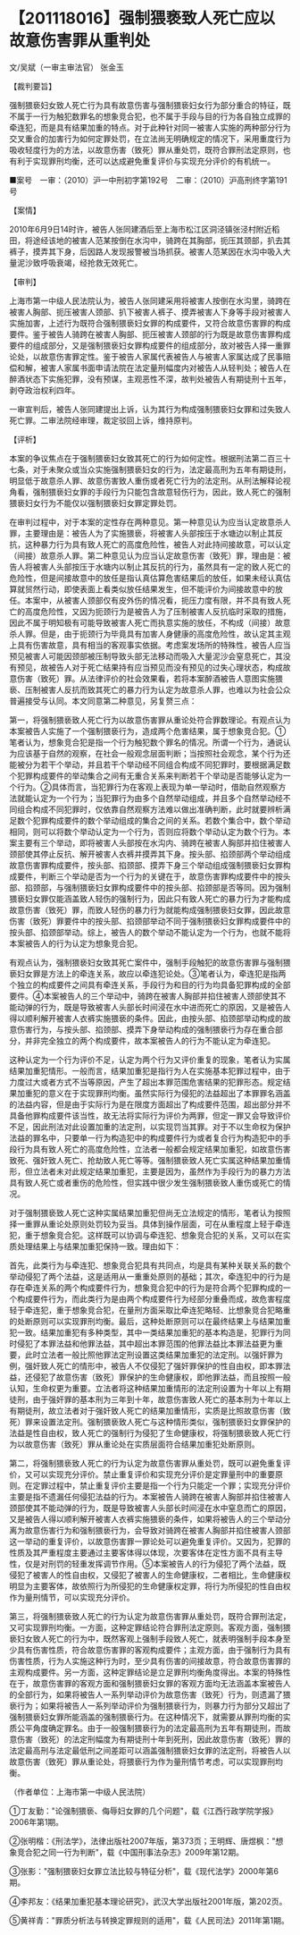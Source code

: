 # 【201118016】强制猥亵致人死亡应以故意伤害罪从重判处

文/吴斌（一审主审法官） 张金玉

【裁判要旨】

强制猥亵妇女致人死亡行为具有故意伤害与强制猥亵妇女行为部分重合的特征，既不属于一行为触犯数罪名的想象竞合犯，也不属于手段与目的行为各自独立成罪的牵连犯，而是具有结果加重的特点。对于此种针对同一被害人实施的两种部分行为交叉重合的加害行为如何定罪处罚，在立法尚无明确规定的情况下，采用重度行为吸收轻度行为的方法，以故意伤害（致死）罪从重处罚，既符合罪刑法定原则，也有利于实现罪刑均衡，还可以达成避免重复评价与实现充分评价的有机统一。

■案号　一审：（2010）沪一中刑初字第192号　二审：（2010）沪高刑终字第191号

【案情】

2010年6月9日14时许，被告人张同建酒后至上海市松江区洞泾镇张泾村附近稻田，将途经该地的被害人范某按倒在水沟中，骑跨在其胸部，扼压其颈部，扒去其裤子，摸弄其下身，后因路人发现报警被当场抓获。被害人范某因在水沟中吸入大量泥沙致呼吸衰竭，经抢救无效死亡。

【审判】

上海市第一中级人民法院认为，被告人张同建采用将被害人按倒在水沟里，骑跨在被害人胸部、扼压被害人颈部、扒下被害人裤子、摸弄被害人下身等手段对被害人实施加害，上述行为既符合强制猥亵妇女罪的构成要件，又符合故意伤害罪的构成要件。鉴于被告人骑跨在被害人胸部、扼压被害人颈部的行为既是故意伤害罪构成要件的组成部分，又是强制猥亵妇女罪构成要件的组成部分，故对被告人择一重罪论处，以故意伤害罪定性。鉴于被告人家属代表被告人与被害人家属达成了民事赔偿和解，被害人家属书面申请法院在法定量刑幅度内对被告人从轻判处；被告人在醉酒状态下实施犯罪，没有预谋，主观恶性不深，故判处被告人有期徒刑十五年，剥夺政治权利四年。

一审宣判后，被告人张同建提出上诉，认为其行为构成强制猥亵妇女罪和过失致人死亡罪。二审法院经审理，裁定驳回上诉，维持原判。

【评析】

本案的争议焦点在于强制猥亵妇女致其死亡的行为如何定性。根据刑法第二百三十七条，对于未聚众或当众实施强制猥亵妇女的行为，法定最高刑为五年有期徒刑，明显低于故意杀人罪、故意伤害致人重伤或者死亡行为的法定刑。从刑法解释论视角看，强制猥亵妇女罪的手段行为只能包含故意轻伤行为，因此，致人死亡的强制猥亵妇女行为不能仅以强制猥亵妇女罪定罪处罚。

在审判过程中，对于本案的定性存在两种意见。第一种意见认为应当认定故意杀人罪，主要理由是：被告人为了实施猥亵，将被害人头部按压于水塘边以制止其反抗，这种暴力行为具有致人死亡的高度危险性，被告人对此持间接故意，可以认定（间接）故意杀人罪。第二种意见认为应当认定故意伤害（致死）罪，理由是：被告人将被害人头部按压于水塘内以制止其反抗的行为，虽然具有一定的致人死亡的危险性，但是间接故意中的放任是指认真估算危害结果后的放任，如果未经认真估算就贸然行动，即使表面上看类似放任结果发生，但不能评价为间接故意中的放任。本案中，从被害人颈部仅有皮外伤的情况看，扼压力度有限，并不具有致人死亡的高度危险性，又因为扼颈行为是被告人为了压制被害人反抗临时采取的措施，因此不属于明知极有可能导致被害人死亡而执意实施的放任，不构成（间接）故意杀人罪。但是，由于扼颈行为毕竟具有加害人身健康的高度危险性，故认定其主观上具有伤害故意，具有相当的客观事实依据。考虑案发场所的特殊性，被告人应当预见被害人可能因颈部被压制导致头部无法移动而吸入大量泥沙会窒息死亡，其没有预见，故被告人对于死亡结果持有应当预见而没有预见的过失心理状态，构成故意伤害（致死）罪。从法律评价的社会效果看，若将本案醉酒被告人意图实施猥亵、压制被害人反抗而致其死亡的暴力行为认定为故意杀人罪，也难以为社会公众普遍接受与认同。本文同意第二种意见，另复赘三点：

第一，将强制猥亵致人死亡行为以故意伤害罪从重论处符合罪数理论。有观点认为本案被告人实施了一个强制猥亵行为，造成两个危害结果，属于想象竞合犯。①笔者认为，想象竞合犯是指一个行为触犯数个罪名的情况。所谓一个行为，通说认为应该基于自然的观察，在社会一般观念层面判断；当按照社会观念，某个行为还能被分为若干个举动，并且若干个举动经不同组合构成不同犯罪时，要根据满足数个犯罪构成要件的举动集合之间有无重合关系来判断若干个举动是否能够认定为一个行为。②具体而言，当犯罪行为在客观上表现为单一举动时，借助自然观察方法就能认定为一个行为；当犯罪行为由多个自然举动组成，并且多个自然举动经不同组合构成不同犯罪时，仅依靠自然观察方法难以做出准确判断，此时就要辨析满足数个犯罪构成要件的数个举动组成的集合之间的关系。若数个集合中，数个举动相同，则可以将数个举动认定为一个行为，否则应将数个举动认定为数个行为。本案主要有三个举动，即将被害人头部按在水沟内、骑跨在被害人胸部并掐住被害人颈部使其停止反抗、解开被害人衣裤并摸弄其下身。按头部、掐颈部两个举动组成故意伤害罪构成要件，按头部、掐颈部、摸弄下身三个举动组成强制猥亵妇女罪构成要件，判断三个举动是否为一个行为的关键在于，故意伤害罪构成要件中的按头部、掐颈部，与强制猥亵妇女罪构成要件中的按头部、掐颈部是否等同。因为强制猥亵妇女罪仅能涵盖致人轻伤的强制行为，因此只有致人死亡的暴力行为才能构成故意伤害（致死）罪，而致人轻伤的暴力行为就能构成强制猥亵妇女罪，因此故意伤害（致死）罪要件中的按头部、掐颈部举动不同于强制猥亵妇女罪构成要件中的按头部、掐颈部举动。综上，被告人的数个举动不能认定为一个行为，也就不能将本案被告人的行为认定为想象竞合犯。

有观点认为，强制猥亵妇女致其死亡案件中，强制手段触犯的故意伤害罪与强制猥亵妇女罪是方法上的牵连关系，故应以牵连犯论处。③笔者认为，牵连犯是指两个独立的构成要件之间具有牵连关系，手段行为和目的行为均具备犯罪构成的全部要件。④本案被告人的三个举动中，骑跨在被害人胸部并掐住被害人颈部使其不能动弹的行为，既是导致被害人头部长时间浸在水中进而死亡的原因，又是被告人得以顺利解开被害人衣裤实施猥亵的条件。因此，由按头部、掐颈部举动构成的故意伤害行为，与按头部、掐颈部、摸弄下身举动构成的强制猥亵行为存在重合部分，并非完全独立的两个构成要件，故本案被告人的行为不能认定为牵连犯。

这种认定为一个行为评价不足，认定为两个行为又评价重复的现象，笔者认为实属结果加重犯情形。一般而言，结果加重犯是指行为人在实施基本犯罪过程中，由于力度过大或者方式不当等原因，产生了超出本罪范围危害结果的犯罪形态。规定结果加重犯的意义在于实现罪刑均衡。虽然实际行为侵犯的法益超出了本罪罪名涵盖的法益内容，但是由于实际行为是在限度方面超出了构成要件范围，超出部分并不具备他罪构成要件该当性，故无法将实际行为评价为两罪，但定一罪又会导致评价不足，因此刑法对此设置加重的法定刑，以实现罚当其罪。对于不以生命权为保护法益的罪名中，只要单一行为构造犯中的构成要件行为或者复合行为构造犯中的手段行为具有致人死亡的高度危险性，立法者一般都会规定结果加重犯，如故意伤害致死、强奸致人死亡、抢劫致人死亡等等。强制猥亵致人死亡实属这种结果加重情形，但立法者未对此规定结果加重犯，主要是因为，虽然作为手段行为的暴力方法具有致人死亡或者重伤的危险性，但实践中很少发生强制猥亵致人重伤或死亡的情况。

对于强制猥亵致人死亡这种实属结果加重犯但尚无立法规定的情形，笔者认为按照择一重罪从重论处原则处罚较为妥当。具体到操作层面，可在从重程度上轻于牵连犯，重于想象竞合犯。这样既可以协调与牵连犯、想象竞合犯的关系，又可以在实质处理结果上与结果加重犯保持一致。理由如下：

首先，此类行为与牵连犯、想象竞合犯具有共同点，均是具有某种关联关系的数个举动侵犯了两个法益，这是适用从一重重处原则的基础；其次，牵连犯中的行为是存在牵连关系的两个构成要件行为，想象竞合犯中的行为是符合两个犯罪构成的一个构成要件行为，而此类行为是由两个构成要件行为经部分重叠而成，故危害程度轻于牵连犯，重于想象竞合犯，在量刑方面采取比牵连犯略轻、比想象竞合犯略重的处断原则可以实现罪刑均衡。最后，这种处断原则可以在最终结果上与结果加重犯一致。结果加重犯有多种类型，其中一类结果加重犯的基本构造是，犯罪行为同时侵犯了本罪法益和他罪法益，其中超出本罪范围的他罪法益比本罪法益更为重要，此时立法者一般比照他罪法定刑设置这类结果加重犯的法定刑。以强奸罪为例，强奸致人死亡的情形中，被告人不仅侵犯了强奸罪保护的性自由权，即本罪法益，还侵犯了故意伤害（致死）罪保护的生命健康权，即他罪法益，而且按照一般认知，生命权更为重要。立法者将这种结果加重情形的法定刑设置为十年以上有期徒刑，由于强奸罪的基本刑为三年到十年，故意伤害致人死亡的基本刑为十年以上有期徒刑，故立法者对于强奸致人死亡的结果加重情形，实质是比照故意伤害（致死）罪来设置法定刑。强制猥亵致人死亡与这种情形类似，强制猥亵妇女罪保护的法益是性自由权，致人死亡的强制行为侵犯了生命健康权，将强制猥亵致人死亡行为以故意伤害（致死）罪从重论处在实质层面符合结果加重犯处断原则。

第二，将强制猥亵致人死亡的行为认定为故意伤害罪从重处罚，既可以避免重复评价，又可以实现充分评价。禁止重复评价和实现充分评价是定罪量刑中的重要原则。在定罪过程中，禁止重复评价主要是指一个行为只能定一个罪；实现充分评价主要是指不遗漏任何侵犯法益的行为。本案被告人骑跨在被害人胸部并掐住被害人颈部使其不能动弹的行为，既是导致被害人头部长时间浸在水中窒息而亡的原因，又是被告人得以顺利解开被害人衣裤实施猥亵的条件，如果将被告人的三个举动分离为故意伤害行为和强制猥亵行为，会导致对骑跨在被害人胸部并掐住被害人颈部这一举动的重复评价，以故意伤害罪一罪论处可以避免重复评价。又因为，犯罪的性质及其严重程度主要通过主要客体得以体现，次要客体在定性方面不具有主导性，仅是对刑罚的轻重发挥调节作用。⑤本案被告人的行为侵犯了两个法益，既侵犯了被害人的性自由权，又侵犯了被害人的生命健康权，二者相比，生命健康权明显为主要客体，故依照行为所侵犯的生命健康权定罪，将行为所侵犯的性自由权作为量刑情节，可以实现充分评价。

第三，将强制猥亵致人死亡的行为认定为故意伤害罪从重处罚，既符合罪刑法定，又可实现罪刑均衡。一方面，这种定罪结论符合罪刑法定原则。客观方面，强制猥亵妇女致人死亡的行为中，既然客观上强制手段致人死亡，就表明强制手段本身至少具有伤害性质，符合故意伤害罪的客观构成要件；主观方面，由于强制行为具有伤害性质，行为人实施这种行为时，至少具有伤害的间接故意，符合故意伤害罪的主观构成要件。另一方面，这种定罪结论是立足罪刑均衡角度得出。本案的特殊性在于，故意伤害罪的客观方面和强制猥亵妇女罪的客观方面均无法涵盖本案被告人的全部行为，如果将被告人一系列举动评价为故意伤害（致死）行为，则遗漏了猥亵行为；如果将被告人一系列举动评价为强制猥亵行为，则暴力行为部分又超出了强制猥亵妇女罪所能涵盖的强制猥亵行为。在这种情况下，就需要从罪刑均衡的实质公平角度确定罪名。由于一般强制猥亵行为的法定最高刑为五年有期徒刑，而故意伤害（致死）的法定刑幅度为有期徒刑十年到死刑，因此故意伤害（致死）罪的法定最高刑与法定最低刑之间差距可以涵盖强制猥亵妇女罪的法定刑，将被告人以故意伤害（致死）罪从重论处，将猥亵行为作为量刑情节考虑，可以实现罪刑均衡。

（作者单位：上海市第一中级人民法院）

①丁友勤："论强制猥亵、侮辱妇女罪的几个问题"，载《江西行政学院学报》2006年第1期。

②张明楷：《刑法学》，法律出版社2007年版，第373页；王明辉、唐煜枫："想象竞合犯之同一行为判断"，载《中国刑事法杂志》2009年第12期。

③张影："强制猥亵妇女罪立法比较与特征分析"，载《现代法学》2000年第6期。

④李邦友：《结果加重犯基本理论研究》，武汉大学出版社2001年版，第202页。

⑤黄祥青："罪质分析法与转换定罪规则的适用"，载《人民司法》2011年第1期。